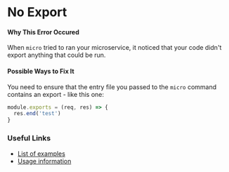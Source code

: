 # No Export

#### Why This Error Occured

When `micro` tried to ran your microservice, it noticed that your code didn't export anything that could be run.

#### Possible Ways to Fix It

You need to ensure that the entry file you passed to the `micro` command contains an export - like this one:

```js
module.exports = (req, res) => {
  res.end('test')
}
```

### Useful Links

- [List of examples](https://github.com/zeit/micro/tree/master/examples)
- [Usage information](https://github.com/zeit/micro#usage)
